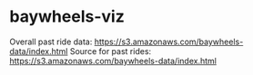 # baywheels-viz

Overall past ride data: https://s3.amazonaws.com/baywheels-data/index.html
Source for past rides: https://s3.amazonaws.com/baywheels-data/index.html